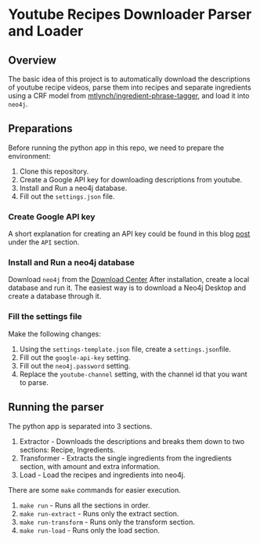 # Youtube Recipes Downloader Parser and Loader
## Overview
The basic idea of this project is to automatically download the 
descriptions of youtube recipe videos, parse them into recipes and
separate ingredients using a CRF model from [mtlynch/ingredient-phrase-tagger](https://github.com/mtlynch/ingredient-phrase-tagger),
and load it into `neo4j`.

## Preparations
Before running the python app in this repo, we need to prepare the
environment:
1. Clone this repository.
1. Create a Google API key for downloading descriptions from youtube.
1. Install and Run a neo4j database.
1. Fill out the `settings.json` file.

### Create Google API key
A short explanation for creating an API key could be found in this
blog [post](https://igorbasko01.github.io/youtube/google/python/2021/03/22/youtube-video-desc-api.html)
under the `API` section.

### Install and Run a neo4j database
Download `neo4j` from the [Download Center](https://neo4j.com/download-center)
After installation, create a local database and run it.
The easiest way is to download a Neo4j Desktop and create a
database through it.

### Fill the settings file
Make the following changes:
1. Using the `settings-template.json` file, create a `settings.json`file.
1. Fill out the `google-api-key` setting.
1. Fill out the `neo4j.password` setting.
1. Replace the `youtube-channel` setting, with the channel id that you want to parse.

## Running the parser
The python app is separated into 3 sections.
1. Extractor - Downloads the descriptions and breaks them down to two sections: Recipe, Ingredients.
1. Transformer - Extracts the single ingredients from the ingredients section, with amount and extra information.
1. Load - Load the recipes and ingredients into neo4j. 

There are some `make` commands for easier execution.
1. `make run` - Runs all the sections in order.
1. `make run-extract` - Runs only the extract section.
1. `make run-transform` - Runs only the transform section.
1. `make run-load` - Runs only the load section.
